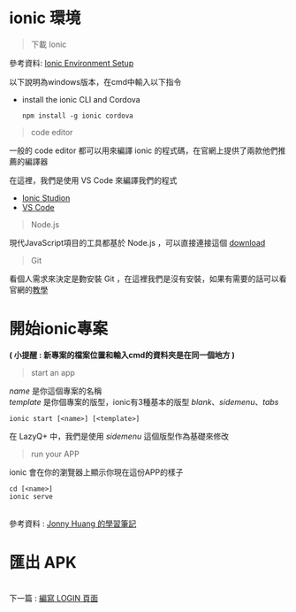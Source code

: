 # ionic 環境
> 下載 Ionic

參考資料: [Ionic Environment Setup](https://ionicframework.com/docs/installation/environment)

以下說明為windows版本，在cmd中輸入以下指令

* install the ionic CLI and Cordova

      npm install -g ionic cordova
    
    
> code editor

一般的 code editor 都可以用來編譯 ionic 的程式碼，在官網上提供了兩款他們推薦的編譯器

在這裡，我們是使用 VS Code 來編譯我們的程式

* [Ionic Studion](https://ionicframework.com/studio?utm_source=docs&utm_medium=website&utm_campaign=studio%20launch)
* [VS Code](https://code.visualstudio.com/)

> Node.js

現代JavaScript項目的工具都基於 Node.js ，可以直接連接這個 [download](https://nodejs.org/en/download/)

> Git

看個人需求來決定是覅安裝 Git ，在這裡我們是沒有安裝，如果有需要的話可以看官網的[教學](https://ionicframework.com/docs/installation/environment)

# 開始ionic專案
**( 小提醒 : 新專案的檔案位置和輸入cmd的資料夾是在同一個地方 )**
> start an app

*name* 是你這個專案的名稱\
*template* 是你個專案的版型，ionic有3種基本的版型 *blank*、*sidemenu*、*tabs*


    ionic start [<name>] [<template>]

在 LazyQ+ 中，我們是使用 *sidemenu* 這個版型作為基礎來修改

> run your APP

ionic 會在你的瀏覽器上顯示你現在這份APP的樣子

    cd [<name>]
    ionic serve

\
參考資料 : [Jonny Huang 的學習筆記](https://jonny-huang.github.io/ionic/training/01_creating_first_project/)

# 匯出 APK





\
下一篇 : [編寫 LOGIN 頁面](2_編寫login頁面.md)



